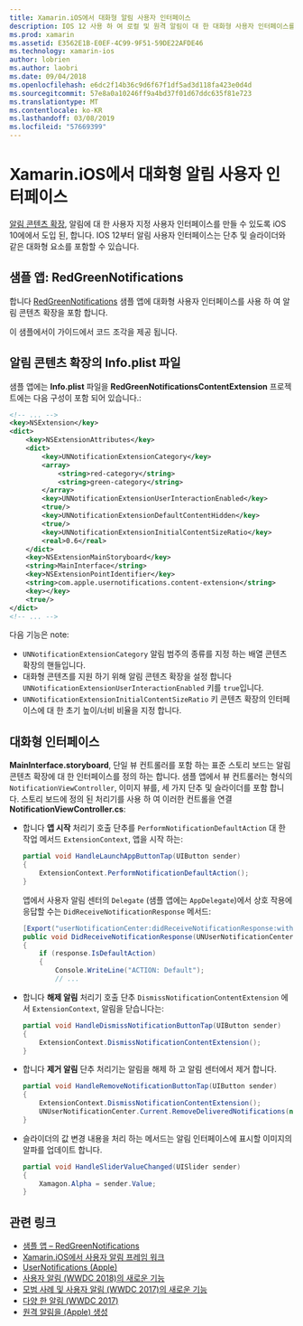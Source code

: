 ```yaml
---
title: Xamarin.iOS에서 대화형 알림 사용자 인터페이스
description: IOS 12 사용 하 여 로컬 및 원격 알림이 대 한 대화형 사용자 인터페이스를 만들 가능성이 있습니다. 이 가이드에서는 Xamarin.iOS를 사용 하 여 이러한 기능을 사용 하는 방법을 설명 합니다.
ms.prod: xamarin
ms.assetid: E3562E1B-E0EF-4C99-9F51-59DE22AFDE46
ms.technology: xamarin-ios
author: lobrien
ms.author: laobri
ms.date: 09/04/2018
ms.openlocfilehash: e6dc2f14b36c9d6f67f1df5ad3d118fa423e0d4d
ms.sourcegitcommit: 57e8a0a10246ff9a4bd37f01d67ddc635f81e723
ms.translationtype: MT
ms.contentlocale: ko-KR
ms.lasthandoff: 03/08/2019
ms.locfileid: "57669399"
---
```

# <a name="interactive-notification-user-interfaces-in-xamarinios"></a>Xamarin.iOS에서 대화형 알림 사용자 인터페이스

[알림 콘텐츠 확장](~/ios/platform/user-notifications/advanced-user-notifications.md), 알림에 대 한 사용자 지정 사용자 인터페이스를 만들 수 있도록 iOS 10에에서 도입 된, 합니다. IOS 12부터 알림 사용자 인터페이스는 단추 및 슬라이더와 같은 대화형 요소를 포함할 수 있습니다.

## <a name="sample-app-redgreennotifications"></a>샘플 앱: RedGreenNotifications

합니다 [RedGreenNotifications](https://developer.xamarin.com/samples/monotouch/iOS12/RedGreenNotifications) 샘플 앱에 대화형 사용자 인터페이스를 사용 하 여 알림 콘텐츠 확장을 포함 합니다.

이 샘플에서이 가이드에서 코드 조각을 제공 됩니다.

## <a name="notification-content-extension-infoplist-file"></a>알림 콘텐츠 확장의 Info.plist 파일

샘플 앱에는 **Info.plist** 파일을 **RedGreenNotificationsContentExtension** 프로젝트에는 다음 구성이 포함 되어 있습니다.:

```xml
<!-- ... -->
<key>NSExtension</key>
<dict>
    <key>NSExtensionAttributes</key>
    <dict>
        <key>UNNotificationExtensionCategory</key>
        <array>
            <string>red-category</string>
            <string>green-category</string>
        </array>
        <key>UNNotificationExtensionUserInteractionEnabled</key>
        <true/>
        <key>UNNotificationExtensionDefaultContentHidden</key>
        <true/>
        <key>UNNotificationExtensionInitialContentSizeRatio</key>
        <real>0.6</real>
    </dict>
    <key>NSExtensionMainStoryboard</key>
    <string>MainInterface</string>
    <key>NSExtensionPointIdentifier</key>
    <string>com.apple.usernotifications.content-extension</string>
    <key></key>
    <true/>
</dict>
<!-- ... -->
```

다음 기능은 note:

- `UNNotificationExtensionCategory` 알림 범주의 종류를 지정 하는 배열 콘텐츠 확장의 핸들입니다.
- 대화형 콘텐츠를 지원 하기 위해 알림 콘텐츠 확장을 설정 합니다 `UNNotificationExtensionUserInteractionEnabled` 키를 `true`입니다.
- `UNNotificationExtensionInitialContentSizeRatio` 키 콘텐츠 확장의 인터페이스에 대 한 초기 높이/너비 비율을 지정 합니다.

## <a name="interactive-interface"></a>대화형 인터페이스

**MainInterface.storyboard**, 단일 뷰 컨트롤러를 포함 하는 표준 스토리 보드는 알림 콘텐츠 확장에 대 한 인터페이스를 정의 하는 합니다. 샘플 앱에서 뷰 컨트롤러는 형식의 `NotificationViewController`, 이미지 뷰를, 세 가지 단추 및 슬라이더를 포함 합니다. 스토리 보드에 정의 된 처리기를 사용 하 여 이러한 컨트롤을 연결 **NotificationViewController.cs**:

- 합니다 **앱 시작** 처리기 호출 단추를 `PerformNotificationDefaultAction` 대 한 작업 메서드 `ExtensionContext`, 앱을 시작 하는:

    ```csharp
    partial void HandleLaunchAppButtonTap(UIButton sender)
    {
        ExtensionContext.PerformNotificationDefaultAction();
    }
    ```

    앱에서 사용자 알림 센터의 `Delegate` (샘플 앱에는 `AppDelegate`)에서 상호 작용에 응답할 수는 `DidReceiveNotificationResponse` 메서드:

    ```csharp
    [Export("userNotificationCenter:didReceiveNotificationResponse:withCompletionHandler:")]
    public void DidReceiveNotificationResponse(UNUserNotificationCenter center, UNNotificationResponse response, System.Action completionHandler)
    {
        if (response.IsDefaultAction)
        {
            Console.WriteLine("ACTION: Default");
            // ...
    ```

- 합니다 **해제 알림** 처리기 호출 단추 `DismissNotificationContentExtension` 에서 `ExtensionContext`, 알림을 닫습니다는:

    ```csharp
    partial void HandleDismissNotificationButtonTap(UIButton sender)
    {
        ExtensionContext.DismissNotificationContentExtension();
    }
    ```

- 합니다 **제거 알림** 단추 처리기는 알림을 해제 하 고 알림 센터에서 제거 합니다.

    ```csharp
    partial void HandleRemoveNotificationButtonTap(UIButton sender)
    {
        ExtensionContext.DismissNotificationContentExtension();
        UNUserNotificationCenter.Current.RemoveDeliveredNotifications(new string[] { notification.Request.Identifier });
    }
    ```

- 슬라이더의 값 변경 내용을 처리 하는 메서드는 알림 인터페이스에 표시할 이미지의 알파를 업데이트 합니다.

    ```csharp
    partial void HandleSliderValueChanged(UISlider sender)
    {
        Xamagon.Alpha = sender.Value;
    }
    ```

## <a name="related-links"></a>관련 링크

- [샘플 앱 – RedGreenNotifications](https://developer.xamarin.com/samples/monotouch/iOS12/RedGreenNotifications)
- [Xamarin.iOS에서 사용자 알림 프레임 워크](~/ios/platform/user-notifications/index.md)
- [UserNotifications (Apple)](https://developer.apple.com/documentation/usernotifications?language=objc)
- [사용자 알림 (WWDC 2018)의 새로운 기능](https://developer.apple.com/videos/play/wwdc2018/710/)
- [모범 사례 및 사용자 알림 (WWDC 2017)의 새로운 기능](https://developer.apple.com/videos/play/wwdc2017/708/)
- [다양 한 알림 (WWDC 2017)](https://developer.apple.com/videos/play/wwdc2017/817/)
- [원격 알림을 (Apple) 생성](https://developer.apple.com/documentation/usernotifications/setting_up_a_remote_notification_server/generating_a_remote_notification)
